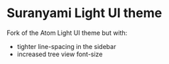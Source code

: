 # Suranyami Light UI theme

Fork of the Atom Light UI theme but with:

* tighter line-spacing in the sidebar
* increased tree view font-size
